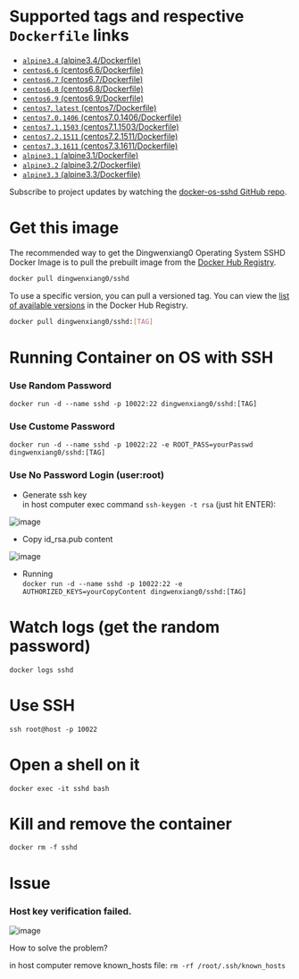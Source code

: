 # Supported tags and respective `Dockerfile` links

 - [`alpine3.4` (alpine3.4/Dockerfile)](https://github.com/docker-zone/docker-os-sshd/blob/alpine3.4/alpine/3.4/Dockerfile)
 - [`centos6.6` (centos6.6/Dockerfile)](https://github.com/docker-zone/docker-os-sshd/blob/centos6.6/centos/6.6/Dockerfile)
 - [`centos6.7` (centos6.7/Dockerfile)](https://github.com/docker-zone/docker-os-sshd/blob/centos6.7/centos/6.7/Dockerfile)
 - [`centos6.8` (centos6.8/Dockerfile)](https://github.com/docker-zone/docker-os-sshd/blob/centos6.8/centos/6.8/Dockerfile)
 - [`centos6.9` (centos6.9/Dockerfile)](https://github.com/docker-zone/docker-os-sshd/blob/centos6.9/centos/6.9/Dockerfile)
 - [`centos7`, `latest` (centos7/Dockerfile)](https://github.com/docker-zone/docker-os-sshd/blob/centos7/centos/7/Dockerfile)
 - [`centos7.0.1406` (centos7.0.1406/Dockerfile)](https://github.com/docker-zone/docker-os-sshd/blob/centos7.0.1406/centos/7.0.1406/Dockerfile)
 - [`centos7.1.1503` (centos7.1.1503/Dockerfile)](https://github.com/docker-zone/docker-os-sshd/blob/centos7.1.1503/centos/7.1.1503/Dockerfile)
 - [`centos7.2.1511` (centos7.2.1511/Dockerfile)](https://github.com/docker-zone/docker-os-sshd/blob/centos7.2.1511/centos/7.2.1511/Dockerfile)
 - [`centos7.3.1611` (centos7.3.1611/Dockerfile)](https://github.com/docker-zone/docker-os-sshd/blob/centos7.3.1611/centos/7.3.1611/Dockerfile)
 - [`alpine3.1` (alpine3.1/Dockerfile)](https://github.com/docker-zone/docker-os-sshd/blob/alpine3.1/alpine/3.1/Dockerfile)
 - [`alpine3.2` (alpine3.2/Dockerfile)](https://github.com/docker-zone/docker-os-sshd/blob/alpine3.2/alpine/3.2/Dockerfile)
 - [`alpine3.3` (alpine3.3/Dockerfile)](https://github.com/docker-zone/docker-os-sshd/blob/alpine3.3/alpine/3.3/Dockerfile)

Subscribe to project updates by watching the [docker-os-sshd GitHub repo](https://github.com/docker-zone/docker-os-sshd).
 
# Get this image

The recommended way to get the Dingwenxiang0 Operating System SSHD Docker Image is to pull the prebuilt image from the [Docker Hub Registry](https://hub.docker.com/r/dingwenxiang0/sshd/).

```bash
docker pull dingwenxiang0/sshd
```

To use a specific version, you can pull a versioned tag. You can view the [list of available versions](https://hub.docker.com/r/dingwenxiang0/sshd/tags/) in the Docker Hub Registry.

```bash
docker pull dingwenxiang0/sshd:[TAG]
```

# Running Container on OS with SSH

### Use Random Password
`docker run -d --name sshd -p 10022:22 dingwenxiang0/sshd:[TAG]`

### Use Custome Password 
`docker run -d --name sshd -p 10022:22 -e ROOT_PASS=yourPasswd dingwenxiang0/sshd:[TAG]`

### Use No Password Login (user:root)
* Generate ssh key <br/>
in host computer exec command `ssh-keygen -t rsa` (just hit ENTER):

![image](https://raw.githubusercontent.com/docker-zone/docker-os-sshd/master/sshkeygenexec.png)

* Copy id_rsa.pub content

![image](https://raw.githubusercontent.com/docker-zone/docker-os-sshd/master/copyidrsapub.png)

* Running <br/>
`docker run -d --name sshd -p 10022:22 -e AUTHORIZED_KEYS=yourCopyContent dingwenxiang0/sshd:[TAG]`

# Watch logs (get the random password)

`docker logs sshd`

# Use SSH

`ssh root@host -p 10022`

# Open a shell on it

`docker exec -it sshd bash`

# Kill and remove the container

`docker rm -f sshd`

# Issue

### Host key verification failed.

![image](https://raw.githubusercontent.com/docker-zone/docker-os-sshd/master/hostfailed.png)

How to solve the problem? <br/>

in host computer remove known_hosts file: `rm -rf /root/.ssh/known_hosts`


